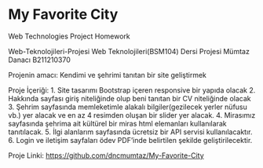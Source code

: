# My Favorite City
 Web Technologies Project Homework


Web-Teknolojileri-Projesi
				Web Teknolojileri(BSM104) Dersi Projesi
						Mümtaz Danacı
						B211210370





Projenin amacı: Kendimi ve şehrimi tanıtan bir site geliştirmek


Proje İçeriği:
    1.  Site tasarımı Bootstrap içeren responsive bir yapıda olacak
    2.  Hakkında sayfası giriş niteliğinde olup beni tanıtan bir CV niteliğinde olacak
    3.  Şehrim sayfasında memleketimle alakalı bilgiler(gezilecek yerler nüfusu vb.) yer alacak ve en az 4 resimden oluşan bir slider yer alacak.
    4.  Mirasımız sayfasında şehrima ait kültürel bir miras html elemanları kullanılarak tanıtılacak.
    5.  İlgi alanlarım sayfasında ücretsiz bir API servisi kullanılacaktır.
    6.  Login ve iletişim sayfaları ödev PDF’inde belirtilen şekilde geliştirilecektir. 

Proje Linki: https://github.com/dncmumtaz/My-Favorite-City 